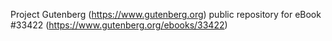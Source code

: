 Project Gutenberg (https://www.gutenberg.org) public repository for eBook #33422 (https://www.gutenberg.org/ebooks/33422)
